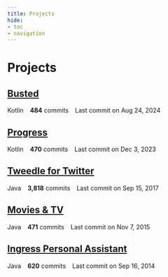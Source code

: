```yaml
---
title: Projects
hide:
- toc
- navigation
---
```

<style>
  .md-typeset h1 {
     display: none;
  }
  .md-main__inner {
     margin-top: -1.5rem;
  }
</style>
# Projects
## [**Busted**](/busted)
<span class="repo-language-color" style="background-color: #A97BFF"></span> Kotlin &ensp; **484** commits &ensp; <span style="white-space: nowrap">Last commit on Aug 24, 2024</span>
## [**Progress**](/progress)
<span class="repo-language-color" style="background-color: #A97BFF"></span> Kotlin &ensp; **470** commits &ensp; <span style="white-space: nowrap">Last commit on Dec 3, 2023</span>
## [**Tweedle for Twitter**](/tweedle)
<span class="repo-language-color" style="background-color: #b07219"></span> Java &ensp; **3,818** commits &ensp; <span style="white-space: nowrap">Last commit on Sep 15, 2017</span>
## [**Movies & TV**](/mtv)
<span class="repo-language-color" style="background-color: #b07219"></span> Java &ensp; **471** commits &ensp; <span style="white-space: nowrap">Last commit on Nov 7, 2015</span>
## [**Ingress Personal Assistant**](/ipa)
<span class="repo-language-color" style="background-color: #b07219"></span> Java &ensp; **620** commits &ensp; <span style="white-space: nowrap">Last commit on Sep 16, 2014</span>
